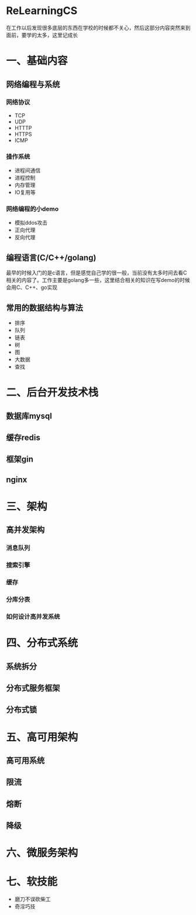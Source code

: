 # ReLearningCS

在工作以后发现很多底层的东西在学校的时候都不关心，然后这部分内容突然来到面前，要学的太多，这里记成长

# 一、基础内容

## 网络编程与系统

### 网络协议
  + TCP
  + UDP
  + HTTTP
  + HTTPS
  + ICMP

### 操作系统
  + 进程间通信
  + 进程控制
  + 内存管理
  + IO复用等

### 网络编程的小demo

  + 模拟ddos攻击
  + 正向代理
  + 反向代理
  
## 编程语言(C/C++/golang)

最早的时候入门的是c语言，但是感觉自己学的很一般，当前没有太多时间去看C相关的内容了。工作主要是golang多一些，这里结合相关的知识在写demo的时候会用C、C++、go实现

## 常用的数据结构与算法

  + 排序
  + 队列
  + 链表
  + 树
  + 图
  + 大数据
  + 查找


# 二、后台开发技术栈

## 数据库mysql

## 缓存redis

## 框架gin

## nginx


# 三、架构

## 高并发架构

### 消息队列

### 搜索引擎

### 缓存

### 分库分表

### 如何设计高并发系统


# 四、分布式系统

## 系统拆分

## 分布式服务框架

## 分布式锁


# 五、高可用架构


## 高可用系统

## 限流

## 熔断

## 降级


# 六、微服务架构

# 七、软技能

  + 磨刀不误砍柴工
  + 奇淫巧技
